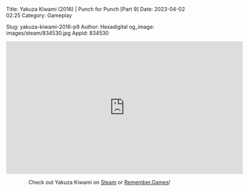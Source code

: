 Title: Yakuza Kiwami (2016) | Punch for Punch [Part 9]
Date: 2023-04-02 02:25
Category: Gameplay

Slug: yakuza-kiwami-2016-p9
Author: Hexadigital
og_image: images/steam/834530.jpg
Appid: 834530

<center><iframe src="https://www.youtube.com/embed/typAfyJZfVg?feature=oembed" allow="accelerometer; autoplay; encrypted-media; gyroscope; picture-in-picture" width="640" height="360" frameborder="0"></iframe>

Check out Yakuza Kiwami on [Steam](https://store.steampowered.com/app/834530/?curator_clanid=34633900) or [Remember.Games](https://remember.games/game/342/)!</center>